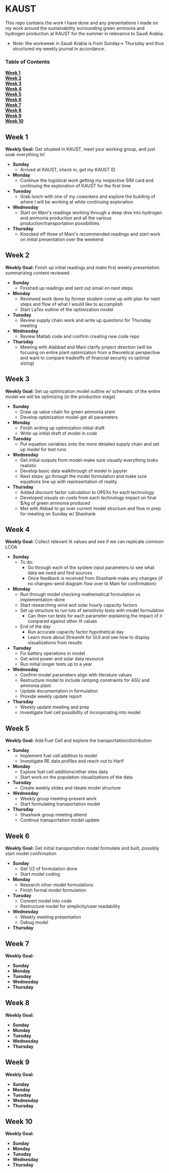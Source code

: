 # KAUST
This repo contains the work I have done and any presentations I made on my work around the sustainability surrounding green ammonia and hydrogen production at KAUST for the summer in relevance to Saudi Arabia.

* Note: the workweek in Saudi Arabia is from Sunday-> Thursday and thus structured my weekly journal in accordance.


### Table of Contents
**[Week 1](#week-1)**<br>
**[Week 2](#week-2)**<br>
**[Week 3](#week-3)**<br>
**[Week 4](#week-4)**<br>
**[Week 5](#week-5)**<br>
**[Week 6](#week-6)**<br>
**[Week 7](#week-7)**<br>
**[Week 8](#week-8)**<br>
**[Week 9](#week-9)**<br>
**[Week 10](#week-10)**<br>

## Week 1
**Weekly Goal:** Get situated in KAUST, meet your working group, and just soak everything in!

* **Sunday** 
    * Arrived at KAUST, check in, got my KAUST ID
* **Monday**
    * Continue the logistical work getting my respective SIM card and continuing the exploration of KAUST for the first time
* **Tuesday**
    * Grab lunch with one of my coworkers and explore the building of where I will be working at while continuing exploration
* **Wednesday**
    * Start on Mani's readings working through a deep dive into hydrogen and ammonia production and all the various production/transportation possibilities
* **Thursday**
    * Knocked off three of Mani's recommended readings and start work on initial presentation over the weekend


## Week 2
**Weekly Goal:** Finish up initial readings and make first weekly presentation summarizing content reviewed

* **Sunday**
    * Finished up readings and sent out email on next steps
* **Monday**
    * Reviewed work done by former student-come up with plan for next steps and flow of what I would like to accomplish
    * Start LaTex outline of the optimization model
* **Tuesday**
    * Review supply chain work and write up questions for Thursday meeting
* **Wednesday**
    * Review Matlab code and confirm creating new code repo
* **Thursday**
    * Meeting with Alabbad and Mani clarify project direction (will be focusing on entire plant optimization from a theoretical perspective and want to compare tradeoffs of financial security vs optimal sizing)

## Week 3
**Weekly Goal:** Set up optimization model outline w/ schematic of the entire model we will be optimizing (in the production stage)

* **Sunday**
    * Draw up value chain for green ammonia plant
    * Develop optimization model-get all parameters
* **Monday**
    * Finish writing up optimization initial draft
    * Write up initial draft of model in code
* **Tuesday**
    * Put equation variables onto the more detailed supply chain and set up model for test runs
* **Wednesday**
    * Get initial outputs from model-make sure visually everything looks realistic
    * Develop basic data walkthrough of model in jupyter
    * Next steps: go through the model formulation and make sure equations line up with representation of reality
* **Thursday**
    * Added discount factor calculation to OPEXs for each technology
    * Developed visuals on costs from each technology impact on final $/kg of green ammonia produced
    * Met with Abbad to go over current model structure and flow in prep for meeting on Sunday w/ Shashank

## Week 4
**Weekly Goal:** Collect relevant lit values and see if we can replicate common LCOA

* **Sunday**
    * To do:
        * Go through each of the system input parameters to see what data we need and find sources
        * Once feedback is received from Shashank-make any changes (if no changes-send diagram flow over to Mani for confirmation)
* **Monday**
    * Run through model checking mathematical formulation vs implementation-done
    * Start researching wind and solar hourly capacity factors
    * Set up structure to run lots of sensitivity tests with model formulation
        * Can then run tests for each parameter explaining the impact of it compared against other lit values
    * End of the day
        * Run accurate capacity factor hypothetical day
        * Learn more about Streamlit for GUI and see how to display visualizations from results
* **Tuesday**
    * Fix battery operations in model
    * Get wind power and solar data resource
    * Run initial longer tests up to a year
* **Wednesday**
    * Confirm model parameters align with literature values
    * Restructure model to include ramping constraints for ASU and ammonia plant
    * Update documentation in formulation
    * Provide weekly update report
* **Thursday**
    * Weekly update meeting and prep
    * Investigate fuel cell possibility of incorporating into model

## Week 5
**Weekly Goal:**  Add Fuel Cell and explore the transportation/distribution

* **Sunday**
    * Implement fuel cell addition to model
    * Investigate RE data profiles and reach out to Harif
* **Monday**
    * Explore fuel cell additions/other sites data
    * Start work on the population visualizations of the data
* **Tuesday**
    * Create weekly slides and ideate model structure
* **Wednesday**
    * Weekly group meeting-present work
    * Start formulating transportation model
* **Thursday**
    * Shashank group meeting attend
    * Continue transportation model update

## Week 6
**Weekly Goal:**  Get initial transportation model formulate and built, possibly start model confirmation

* **Sunday**
    * Get 1/2 of formulation done
    * Start model coding
* **Monday**
    * Research other model formulations
    * Finish formal model formulation
* **Tuesday**
    * Convert model into code
    * Restructure model for simplicity/user readability
* **Wednesday**
    * Weekly meeting presentation
    * Debug model
* **Thursday**

## Week 7
**Weekly Goal:** 

* **Sunday**
* **Monday**
* **Tuesday**
* **Wednesday**
* **Thursday**

## Week 8
**Weekly Goal:** 

* **Sunday**
* **Monday**
* **Tuesday**
* **Wednesday**
* **Thursday**

## Week 9
**Weekly Goal:** 

* **Sunday**
* **Monday**
* **Tuesday**
* **Wednesday**
* **Thursday**

## Week 10
**Weekly Goal:** 

* **Sunday**
* **Monday**
* **Tuesday**
* **Wednesday**
* **Thursday**